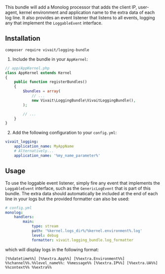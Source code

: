 This bundle will add a Monolog processor that adds the client IP, user-agent, kernel environment and application name to the extra data of each log line.
It also provides an event listener that listens to all events, logging any that implement the `LoggableEvent` interface.

## Installation
`composer require vivait/logging-bundle`

1. Include the bundle in your `AppKernel`:
```php
// app/AppKernel.php
class AppKernel extends Kernel
{
    public function registerBundles()
    {
        $bundles = array(
            // ...
            new Vivait\LoggingBundle\VivaitLoggingBundle(),
        );

        // ...
    }
}
```
2. Add the following configuration to your `config.yml`:
```yaml
vivait_logging:
    application_name: MyAppName
    # Alternatively...
    application_name: '%my_name_parameter%'
```

## Usage
To use the loggable event listener, simply fire any event that implements the `LoggableEvent` interface, such as the `GenericLogEvent` that is part of this bundle.
The extra data should automatically be included at the end of each line in your logs but the provided formatter can also be used:

```yaml
# config.yml
monolog:
    handlers:
        main:
            type: stream
            path: '%kernel.logs_dir%/%kernel.environment%.log'
            level: debug
            formatter: vivait.logging_bundle.log_formatter
```

which will display logs in the following format:
```
[%%datetime%%] [%%extra.App%%] [%%extra.Environment%%] %%channel%%.%%level_name%%: %%message%% [%%extra.IP%%] [%%extra.UA%%] %%context%% %%extra%%
```
